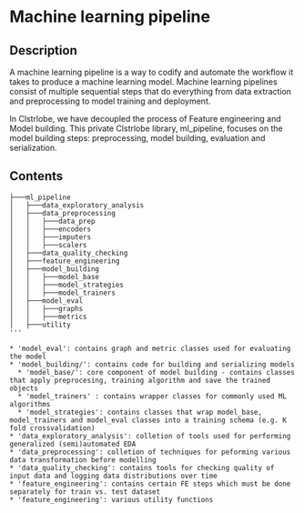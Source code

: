 # Machine learning pipeline

## Description

A machine learning pipeline is a way to codify and automate the workflow it takes to produce a machine learning model. Machine learning pipelines consist of multiple sequential steps that do everything from data extraction and preprocessing to model training and deployment.

In Clstrlobe, we have decoupled the process of Feature engineering and Model building. This private Clstrlobe library, ml_pipeline, focuses on the model building steps: preprocessing, model building, evaluation and serialization.

## Contents

```
├───ml_pipeline
│   ├───data_exploratory_analysis
│   ├───data_preprocessing
│   │   ├───data_prep
│   │   ├───encoders
│   │   ├───imputers
│   │   ├───scalers
│   ├───data_quality_checking
│   ├───feature_engineering
│   ├───model_building
│   │   ├───model_base
│   │   ├───model_strategies
│   │   ├───model_trainers
│   ├───model_eval
│   │   ├───graphs
│   │   ├───metrics
│   ├───utility
'''

* 'model_eval': contains graph and metric classes used for evaluating the model
* 'model_building/': contains code for building and serializing models
  * 'model_base/': core component of model building - contains classes that apply preprocesing, training algorithm and save the trained objects
  * 'model_trainers' : contains wrapper classes for commonly used ML algorithms
  * 'model_strategies': contains classes that wrap model_base, model_trainers and model_eval classes into a training schema (e.g. K fold crossvalidation)
* 'data_exploratory_analysis': colletion of tools used for performing generalized (semi)automated EDA
* 'data_preprocessing': colletion of techniques for peforming various data transformation before modelling
* 'data_quality_checking': contains tools for checking quality of input data and logging data distributions over time
* 'feature_engineering': contains certain FE steps which must be done separately for train vs. test dataset 
* 'feature_engineering': various utility functions






